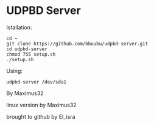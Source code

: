 # UDPBD Server

Istallation:
```
cd ~
git clone https://github.com/bbuubu/udpbd-server.git
cd udpbd-server
chmod 755 setup.sh
./setup.sh
```

Using:
```
udpbd-server /dev/sda1
```

By Maximus32

linux version by Maximus32

brought to github by El_isra
